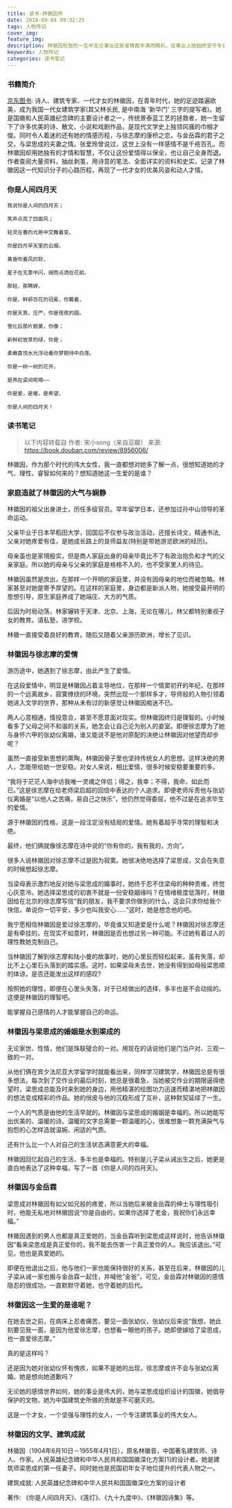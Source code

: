 ```yaml
---
title: 读书-林徽因传
date: 2018-09-04 09:32:25
tags: 人物传记
cover_img:
feature_img:
description: 林徽因短暂的一生中无论事业还是爱情都丰满而精彩。在事业上她始终坚守专业满怀热情并取得了做人的成果；在爱情上她有徐志摩的追求, 金岳霖的守候, 梁思成的呵护。这不仅是因为她的美貌和才华, 更因为她外柔内韧、顽强不屈的精神。林小光著的'林徽因传(初见惊艳再见依然)'采用散文般的笔调、唯美而清丽的文字讲述了林徽因一生的心路历程。使读者对她的家世、思想、生活、爱情、事业有了一个全新的了解。伊人已逝而林徽因过人的才情与气质, 高洁的人格及其对事业的执着与献身精神将长存于后人。
keywords: 人物传记
categories: 读书笔记
---
```


### 书籍简介

[京东图书](https://item.jd.com/12024941.html): 诗人、建筑专家、一代才女的林徽因，在青年时代，她的足迹踏遍欧美，成为我国一代女建筑学家(其父林长民, 是中南海 '新华门' 三字的提写者)。她是国徽和人民英雄纪念碑的主要设计者之一，传统景泰蓝工艺的拯救者，她一生留下了许多优美的诗、散文、小说和戏剧作品，是现代文学史上独领风骚的巾帼才俊。同时令人着迷的还有她的情感历程，与徐志摩的康桥之恋，与金岳霖的君子之交，与梁思成的夫妻之情。张爱玲曾说过，这世上没有一样感情不是千疮百孔。而林徽因却用她独有的才情和智慧，不仅让这份爱情得以保全，也让自己全身而退。作者查阅大量资料，抽丝剥茧，用诗意的笔法、全面详实的资料和史实，记录了林徽因这一代知识分子的心路历程，再现了一代才女的优美风姿和动人才情。

### 你是人间四月天

```
我说你是人间的四月天；

笑声点亮了四面风；

轻灵在春的光艳中交舞着变。

你是四月早天里的云烟，

黄昏吹着风的软，

星子在无意中闪，细雨点洒在花前。

那轻，那聘婷，

你是，鲜妍百花的冠冕，你戴着，

你是天真，庄严，你是夜夜的圆。

雪化后那片鹅黄，你像；

新鲜初放芽的绿，你是；

柔嫩喜悦水光浮动着你梦期待中白莲。

你是一树一树的花开，

是燕在梁间呢喃——

你是爱，是暖，是希望，

你是人间的四月天！
```

### 读书笔记
> 以下内容转载自 作者: 宋小song（来自豆瓣） 来源: https://book.douban.com/review/8956006/

林徽因，作为那个时代的伟大女性，我一直都想对她多了解一点，很想知道她的才气、理性、睿智如何来的？想知道她这一生爱的是谁？

### 家庭造就了林徽因的大气与娴静
林徽因的祖父出身进士，历任多级官员。早年留学日本，还参加过孙中山领导的革命运动。

父亲毕业于日本早稻田大学，回国后不仅参与政治活动，还擅长诗文，精通书法, 父亲对她疼爱有佳，是她成长路上的良师益友(特别是带她游览欧洲的经历)。

母亲虽也是家境殷实，但是商人家庭出身的母亲毕竟比不了有政治抱负和才气的父亲家庭。所以她的母亲与父亲的家庭是格格不入的，也不受家里人的待见。

林徽因虽然是庶出，在那样一个开明的家庭里，并没有因母亲的地位而被忽略。林家甚至对她是寄予厚望的。在这样的家庭里，身边都是新派人物，她接受最开明的思想引导，原生家庭养成了她端庄、大方的气质。

后因为时局动荡，林家辗转于天津、北京、上海，无论在哪儿，林父都特别重视子女的教育。请私塾，进学校。

林徽一直接受着良好的教育。随后又随着父亲游历欧洲，增长了见识。

### 林徽因与徐志摩的爱情
游历途中，她遇到了徐志摩，由此产生了爱情。

在这段爱情中，明显是林徽因占着主导地位，在那样一个情窦初开的年纪，在那样的一个远离故乡，寂寞缭绕的环境，突然出现一个那样多才，导师般的人物引领着她进入文学的世界，那种从未有过的新感觉让林徽因痴迷不已。

两人心意相通，情投意合，甚至不愿意面对现实。但林徽因终归是理智的。小时候看多了父母之间不和谐的关系，她怎会让自己沦为别人的妾室。即便徐志摩为了她与身怀六甲的张幼仪离婚，谁又能说不是他对原配的决绝让林徽因对他望而却步呢？

虽然一直接受新思想的熏陶，林徽因骨子里也坚持传统女人的思想。这样决绝的男人，怎能带给她一世安稳。对女人来说，相比爱情，很多时候安稳要重要的多。

“我将于茫茫人海中访我唯一灵魂之伴侣；得之，我幸；不得，我命，如此而已。”这是徐志摩在给老师梁启超的回信中表达的个人追求。即便老师斥责他与张幼仪离婚是“以他人之苦痛，易自己之快乐”，他仍然觉得委屈，他不过是在追求毕生的爱情。

源于林徽因的性格，这是一段注定没有结局的爱情。她有着超乎寻常的理智和决绝。

最终，他们俩就像徐志摩在诗中说的“你有你的，我有我的，方向”。

很多人说林徽因对徐志摩不过是因为寂寞。她很决绝地选择了梁思成，又会在失意的时候想起徐志摩。

当梁母表示激烈地反对她与梁思成的婚事时，她终于忍不住梁母的种种责难，终觉心灰意冷。她选择梁思成的初衷不就是一份安稳姻缘吗？在情绪极度低落时，林徽因给在北京的徐志摩写信“我的朋友，我不要求你做别的什么，这会只求你给我个快信，单说你一切平安，多少也叫我安心......”这时，她是想念他的吧。

我宁愿相信林徽因是爱过徐志摩的，毕竟谁又知道爱是什么呢？林徽因对徐志摩还是有牵挂的，在现实不如意时，林徽因是否也想过另一种可能。不过她有着过人的理性教她克制自己。

当林徽因了解到徐志摩和陆小曼的故事时，她的心里反而轻松起来，虽有失落，却比不上心里石头落到的踏实感。这时，如果梁母未去世，她没有得到如母般梁思顺的体谅，是否还能发出这样的感叹?

按照她的理性，即便在心里头失落，对于已经做出的选择，多半也是不会动摇的。这便是林徽因的理智吧。

能掌握自己感情的人才能掌握自己的命运。

### 林徽因与梁思成的婚姻是水到渠成的
无论家世、性情，他们是珠联璧合的一对。用现在的话说他们是门当户对、三观一致的一对。

从他们俩在宾夕法尼亚大学留学时就能看出来，同样学习建筑学，林徽因总是有很多想法，每次到了交作业的最后时刻，她总是很着急，当她被交作业的期限逼得绝望时，梁思成总能及时来到她的身边，用他精湛的绘图功力迅速而精湛地把林徽因的想法变成精彩的作品。她的俏皮与他的沉稳形成了互补，这种默契延续了一生。

一个人的气质是由他的生活早就的。林徽因与梁思成的婚姻是幸福的。所以她能写出优美的、温暖的诗。温暖的文字总需要一颗温暖的心，很难想象一颗充满戾气与抱怨的心怎样造就温婉、闲适的气质。

还有什么比一个人对自己的生活状态满意更大的幸福。

林徽因回忆起自己的生活，多半也是幸福的。特别是儿子梁从诫出生之后，她更是直白地表达了这种幸福，写了一首《你是人间的四月天》。

### 林徽因与金岳霖
梁思成对林徽因有如父如兄般的疼爱，所以当她后来被金岳霖的绅士与理性吸引时，他能无私地对林徽因说“你是自由的，如果你选择了老金，我祝你们永远幸福。”

林徽因遇到的男人也都是真正爱她的，当金岳霖听到梁思成这样说时，他告诉林徽因“看来梁思成是真正爱你的，我不能去伤害一个真正爱你的人。我应该退出。”可见，他也是真爱她的。

即便在他退出之后，他与他们一家也能保持很好的关系，甚至在后来，林徽因的儿子梁从诫一家也搬与金岳霖一起住，并喊他“金爸”，可见，金岳霖对林徽因的感情隐忍的很成功，一直默默守着她，也守着她的后代。

### 林徽因这一生爱的是谁呢？
在她去世之前，在病床上忍者痛苦，要见一面张幼仪，张幼仪后来说“我想，她此刻要见我一面，是因为他爱徐志摩，也想看一眼他的孩子。她即使嫁给了梁思成，也一直爱徐志摩。”

真的是这样吗？

还是因为她对张幼仪怀有愧疚，如果不是她的出现，徐志摩或许不会与张幼仪离婚。她是想向她道歉吗？

无论她的感情世界如何，她的事业是伟大的，她与梁思成组织设计的国徽，她倡导保护的文物，她为中国建筑史所做的贡献是不可磨灭的。

这是一个才女，一个坚强与理性的女人，一个专注建筑事业的伟大女人。

### 林徽因的文学、建筑成就
林徽因（1904年6月10日－1955年4月1日），原名林徽音，中国著名建筑师、诗人、作家。人民英雄纪念碑和中华人民共和国国徽深化方案[1]的设计者。她是建筑师梁思成的第一任妻子。同时她也是民国初年女子地位提升的代表人物之一。

建筑成就:
人民英雄纪念碑和中华人民共和国国徽深化方案的设计者

著作:
《你是人间四月天》、《莲灯》、《九十九度中》、《林徽因诗集》等。
